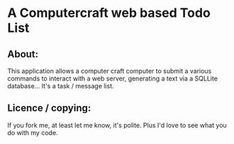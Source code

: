 # A Computercraft web based Todo List
## About:

This application allows a computer craft computer to submit a various commands to interact with a web server, generating a text via a SQLLite database... It's a task / message list.

## Licence / copying:
If you fork me, at least let me know, it's polite. Plus I'd love to see what you do with my code.